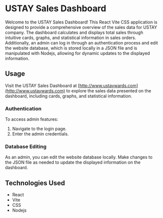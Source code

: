 # USTAY Sales Dashboard

Welcome to the USTAY Sales Dashboard! This React Vite CSS application is designed to provide a comprehensive overview of the sales data for USTAY company. The dashboard calculates and displays total sales through intuitive cards, graphs, and statistical information in sales orders. Additionally, an admin can log in through an authentication process and edit the website database, which is stored locally in a JSON file and is manipulated with Nodejs, allowing for dynamic updates to the displayed information.

## Usage

Visit the USTAY Sales Dashboard at [http://www.ustaywards.com](http://www.ustaywards.com) to explore the sales data presented on the dashboard, including cards, graphs, and statistical information.

### Authentication

To access admin features:

1. Navigate to the login page.
2. Enter the admin credentials.

### Database Editing

As an admin, you can edit the website database locally. Make changes to the JSON file as needed to update the displayed information on the dashboard.

## Technologies Used

- React
- Vite
- CSS
- Nodejs

